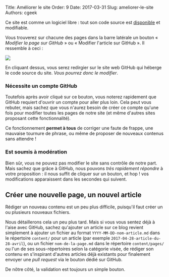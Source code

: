 Title: Améliorer le site
Order: 9
Date: 2017-03-31
Slug: ameliorer-le-site
Authors: cgeek

Ce site est comme un logiciel libre : tout son code source est [disponible](https://github.com/duniter/website) et modifiable.

Vous trouverez sur chacune des pages dans la barre latérale un bouton « *Modifier la page sur GitHub* » ou « Modifier l'article sur GitHub ». Il ressemble à ceci :

![](/images/wiki/btn_modifier.png)

En cliquant dessus, vous serez redirgier sur le site web GitHub qui héberge le code source du site. *Vous pourrez donc le modifier*.

### Nécessite un compte GitHub

Toutefois après avoir cliqué sur ce bouton, vous noterez rapidement que GitHub requiert d'ouvrir un compte pour aller plus loin. Cela peut vous rebuter, mais sachez que vous n'aurez besoin de créer ce compte qu'une fois pour modifier toutes les pages de notre site (et même d'autres sites proposant cette fonctionnalité).

Ce fonctionnement **permet à tous** de corriger une faute de frappe, une mauvaise tournure de phrase, ou même de proposer de nouveaux contenus sans attendre !

### Est soumis à modération

Bien sûr, vous ne pouvez pas modifier le site sans contrôle de notre part. Mais sachez que grâce à GitHub, nous pouvons *très rapidement répondre* à votre proposition : il nous suffit de cliquer sur un bouton, et hop ! vos modifications apparaissent dans les secondes qui suivent.

## Créer une nouvelle page, un nouvel article

Rédiger un nouveau contenu est un peu plus difficile, puisqu'il faut créer un ou plusieurs nouveaux fichiers.

Nous détaillerons cela un peu plus tard. Mais si vous vous sentez déjà à l'aise avec GitHub, sachez qu'ajouter un article sur ce blog revient simplement à ajouter un fichier au format `YYYY-MM-DD-nom-article.md` dans le répertoire `content/` pour un article (par exemple `2017-04-28-article-du-28-avril`), ou un fichier `nom-de-la-page.md` dans le répertoire `content/pages/` ou l'un de ses sous-répertoires selon la catégorie visée, de rédiger son contenu en s'inspirant d'autres articles déjà existants pour finalement envoyer une *pull request* via le bouton dédié sur GitHub.

De nôtre côté, la validation est toujours un simple bouton.